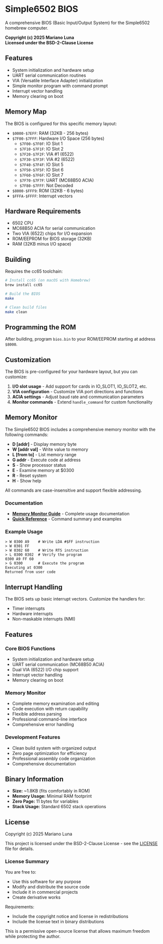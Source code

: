 # Simple6502 BIOS

A comprehensive BIOS (Basic Input/Output System) for the Simple6502 homebrew computer.

**Copyright (c) 2025 Mariano Luna**  
**Licensed under the BSD-2-Clause License**

## Features

- System initialization and hardware setup
- UART serial communication routines
- VIA (Versatile Interface Adapter) initialization
- Simple monitor program with command prompt
- Interrupt vector handling
- Memory clearing on boot

## Memory Map

The BIOS is configured for this specific memory layout:

- `$0000-$7EFF`: RAM (32KB - 256 bytes)
- `$7F00-$7FFF`: Hardware I/O Space (256 bytes)
  - `$7F00-$7F0F`: IO Slot 1
  - `$7F10-$7F1F`: IO Slot 2
  - `$7F20-$7F2F`: VIA #1 (6522)
  - `$7F30-$7F3F`: VIA #2 (6522)
  - `$7F40-$7F4F`: IO Slot 5
  - `$7F50-$7F5F`: IO Slot 6
  - `$7F60-$7F6F`: IO Slot 7
  - `$7F70-$7F7F`: UART (MC68B50 ACIA)
  - `$7F80-$7FFF`: Not Decoded
- `$8000-$FFF9`: ROM (32KB - 6 bytes)
- `$FFFA-$FFFF`: Interrupt vectors

## Hardware Requirements

- 6502 CPU
- MC68B50 ACIA for serial communication
- Two VIA (6522) chips for I/O expansion
- ROM/EEPROM for BIOS storage (32KB)
- RAM (32KB minus I/O space)

## Building

Requires the cc65 toolchain:

```bash
# Install cc65 (on macOS with Homebrew)
brew install cc65

# Build the BIOS
make

# Clean build files
make clean
```

## Programming the ROM

After building, program `bios.bin` to your ROM/EEPROM starting at address `$8000`.

## Customization

The BIOS is pre-configured for your hardware layout, but you can customize:

1. **I/O slot usage** - Add support for cards in IO_SLOT1, IO_SLOT2, etc.
2. **VIA configuration** - Customize VIA port directions and functions
3. **ACIA settings** - Adjust baud rate and communication parameters
4. **Monitor commands** - Extend `handle_command` for custom functionality

## Memory Monitor

The Simple6502 BIOS includes a comprehensive memory monitor with the following commands:

- **D [addr]** - Display memory byte
- **W [addr val]** - Write value to memory
- **L [from to]** - List memory range
- **G addr** - Execute code at address
- **S** - Show processor status
- **E** - Examine memory at $0300
- **R** - Reset system
- **H** - Show help

All commands are case-insensitive and support flexible addressing.

### Documentation

- **[Memory Monitor Guide](doc/MEMORY_MONITOR.md)** - Complete usage documentation
- **[Quick Reference](doc/QUICK_REFERENCE.md)** - Command summary and examples

### Example Usage

```
> W 0300 A9    # Write LDA #$FF instruction
> W 0301 FF
> W 0302 60    # Write RTS instruction
> L 0300 0302  # Verify the program
0300 A9 FF 60
> G 0300       # Execute the program
Executing at 0300
Returned from user code
```

## Interrupt Handling

The BIOS sets up basic interrupt vectors. Customize the handlers for:

- Timer interrupts
- Hardware interrupts
- Non-maskable interrupts (NMI)

## Features

### Core BIOS Functions
- System initialization and hardware setup
- UART serial communication (MC68B50 ACIA)
- Dual VIA (6522) I/O chip support
- Interrupt vector handling
- Memory clearing on boot

### Memory Monitor
- Complete memory examination and editing
- Code execution with return capability
- Flexible address parsing
- Professional command-line interface
- Comprehensive error handling

### Development Features
- Clean build system with organized output
- Zero page optimization for efficiency
- Professional assembly code organization
- Comprehensive documentation

## Binary Information

- **Size:** ~1.8KB (fits comfortably in ROM)
- **Memory Usage:** Minimal RAM footprint
- **Zero Page:** 11 bytes for variables
- **Stack Usage:** Standard 6502 stack operations

## License

Copyright (c) 2025 Mariano Luna

This project is licensed under the BSD-2-Clause License - see the [LICENSE](LICENSE) file for details.

### License Summary

You are free to:
- Use this software for any purpose
- Modify and distribute the source code
- Include it in commercial projects
- Create derivative works

Requirements:
- Include the copyright notice and license in redistributions
- Include the license text in binary distributions

This is a permissive open-source license that allows maximum freedom while protecting the author.